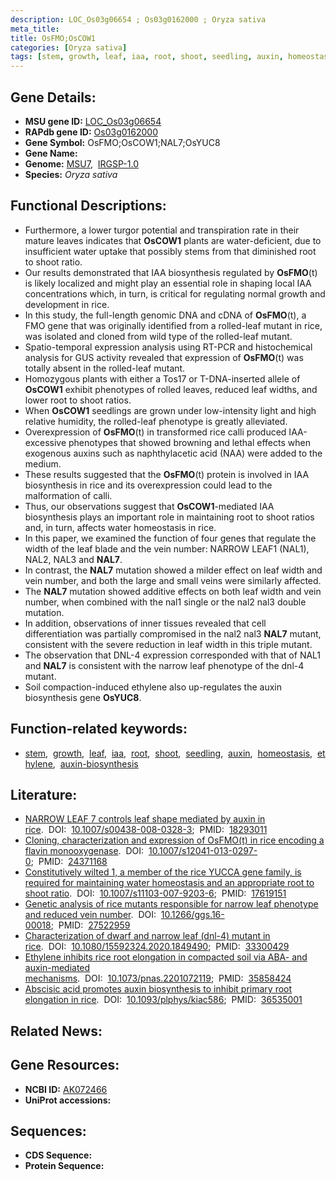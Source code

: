 ```yaml
---
description: LOC_Os03g06654 ; Os03g0162000 ; Oryza sativa
meta_title:
title: OsFMO;OsCOW1
categories: [Oryza sativa]
tags: [stem, growth, leaf, iaa, root, shoot, seedling, auxin, homeostasis, ethylene, auxin biosynthesis]
---
```


## Gene Details:
- **MSU gene ID:** [LOC_Os03g06654](http://rice.uga.edu/cgi-bin/ORF_infopage.cgi?orf=LOC_Os03g06654)  
- **RAPdb gene ID:** [Os03g0162000](https://rapdb.dna.affrc.go.jp/locus/?name=Os03g0162000)  
- **Gene Symbol:** OsFMO;OsCOW1;NAL7;OsYUC8
- **Gene Name:**
- **Genome:**  [MSU7](http://rice.uga.edu/),&nbsp;&nbsp;[IRGSP-1.0](https://rapdb.dna.affrc.go.jp/download/irgsp1.html)
- **Species:** *Oryza sativa*

## Functional Descriptions:
   - Furthermore, a lower turgor potential and transpiration rate in their mature leaves indicates that **OsCOW1** plants are water-deficient, due to insufficient water uptake that possibly stems from that diminished root to shoot ratio.
   - Our results demonstrated that IAA biosynthesis regulated by **OsFMO**(t) is likely localized and might play an essential role in shaping local IAA concentrations which, in turn, is critical for regulating normal growth and development in rice.
   - In this study, the full-length genomic DNA and cDNA of **OsFMO**(t), a FMO gene that was originally identified from a rolled-leaf mutant in rice, was isolated and cloned from wild type of the rolled-leaf mutant.
   - Spatio-temporal expression analysis using RT-PCR and histochemical analysis for GUS activity revealed that expression of **OsFMO**(t) was totally absent in the rolled-leaf mutant.
   - Homozygous plants with either a Tos17 or T-DNA-inserted allele of **OsCOW1** exhibit phenotypes of rolled leaves, reduced leaf widths, and lower root to shoot ratios.
   - When **OsCOW1** seedlings are grown under low-intensity light and high relative humidity, the rolled-leaf phenotype is greatly alleviated.
   - Overexpression of **OsFMO**(t) in transformed rice calli produced IAA-excessive phenotypes that showed browning and lethal effects when exogenous auxins such as naphthylacetic acid (NAA) were added to the medium.
   - These results suggested that the **OsFMO**(t) protein is involved in IAA biosynthesis in rice and its overexpression could lead to the malformation of calli.
   - Thus, our observations suggest that **OsCOW1**-mediated IAA biosynthesis plays an important role in maintaining root to shoot ratios and, in turn, affects water homeostasis in rice.
   - In this paper, we examined the function of four genes that regulate the width of the leaf blade and the vein number: NARROW LEAF1 (NAL1), NAL2, NAL3 and **NAL7**.
   - In contrast, the **NAL7** mutation showed a milder effect on leaf width and vein number, and both the large and small veins were similarly affected.
   - The **NAL7** mutation showed additive effects on both leaf width and vein number, when combined with the nal1 single or the nal2 nal3 double mutation.
   - In addition, observations of inner tissues revealed that cell differentiation was partially compromised in the nal2 nal3 **NAL7** mutant, consistent with the severe reduction in leaf width in this triple mutant.
   - The observation that DNL-4 expression corresponded with that of NAL1 and **NAL7** is consistent with the narrow leaf phenotype of the dnl-4 mutant.
   - Soil compaction-induced ethylene also up-regulates the auxin biosynthesis gene **OsYUC8**.

## Function-related keywords:
   - [stem](/tags/stem/),&nbsp;&nbsp;[growth](/tags/growth/),&nbsp;&nbsp;[leaf](/tags/leaf/),&nbsp;&nbsp;[iaa](/tags/iaa/),&nbsp;&nbsp;[root](/tags/root/),&nbsp;&nbsp;[shoot](/tags/shoot/),&nbsp;&nbsp;[seedling](/tags/seedling/),&nbsp;&nbsp;[auxin](/tags/auxin/),&nbsp;&nbsp;[homeostasis](/tags/homeostasis/),&nbsp;&nbsp;[ethylene](/tags/ethylene/),&nbsp;&nbsp;[auxin-biosynthesis](/tags/auxin-biosynthesis/)

## Literature:
   - [NARROW LEAF 7 controls leaf shape mediated by auxin in rice](https://www.doi.org/10.1007/s00438-008-0328-3).&nbsp;&nbsp;DOI:&nbsp;&nbsp;[10.1007/s00438-008-0328-3](https://www.doi.org/10.1007/s00438-008-0328-3);&nbsp;&nbsp;PMID:&nbsp;&nbsp;[18293011](https://pubmed.ncbi.nlm.nih.gov/18293011/)
   - [Cloning, characterization and expression of OsFMO(t) in rice encoding a flavin monooxygenase](https://www.doi.org/10.1007/s12041-013-0297-0).&nbsp;&nbsp;DOI:&nbsp;&nbsp;[10.1007/s12041-013-0297-0](https://www.doi.org/10.1007/s12041-013-0297-0);&nbsp;&nbsp;PMID:&nbsp;&nbsp;[24371168](https://pubmed.ncbi.nlm.nih.gov/24371168/)
   - [Constitutively wilted 1, a member of the rice YUCCA gene family, is required for maintaining water homeostasis and an appropriate root to shoot ratio](https://www.doi.org/10.1007/s11103-007-9203-6).&nbsp;&nbsp;DOI:&nbsp;&nbsp;[10.1007/s11103-007-9203-6](https://www.doi.org/10.1007/s11103-007-9203-6);&nbsp;&nbsp;PMID:&nbsp;&nbsp;[17619151](https://pubmed.ncbi.nlm.nih.gov/17619151/)
   - [Genetic analysis of rice mutants responsible for narrow leaf phenotype and reduced vein number](https://www.doi.org/10.1266/ggs.16-00018).&nbsp;&nbsp;DOI:&nbsp;&nbsp;[10.1266/ggs.16-00018](https://www.doi.org/10.1266/ggs.16-00018);&nbsp;&nbsp;PMID:&nbsp;&nbsp;[27522959](https://pubmed.ncbi.nlm.nih.gov/27522959/)
   - [Characterization of dwarf and narrow leaf (dnl-4) mutant in rice](https://www.doi.org/10.1080/15592324.2020.1849490).&nbsp;&nbsp;DOI:&nbsp;&nbsp;[10.1080/15592324.2020.1849490](https://www.doi.org/10.1080/15592324.2020.1849490);&nbsp;&nbsp;PMID:&nbsp;&nbsp;[33300429](https://pubmed.ncbi.nlm.nih.gov/33300429/)
   - [Ethylene inhibits rice root elongation in compacted soil via ABA- and auxin-mediated mechanisms](https://www.doi.org/10.1073/pnas.2201072119).&nbsp;&nbsp;DOI:&nbsp;&nbsp;[10.1073/pnas.2201072119](https://www.doi.org/10.1073/pnas.2201072119);&nbsp;&nbsp;PMID:&nbsp;&nbsp;[35858424](https://pubmed.ncbi.nlm.nih.gov/35858424/)
   - [Abscisic acid promotes auxin biosynthesis to inhibit primary root elongation in rice](https://www.doi.org/10.1093/plphys/kiac586).&nbsp;&nbsp;DOI:&nbsp;&nbsp;[10.1093/plphys/kiac586](https://www.doi.org/10.1093/plphys/kiac586);&nbsp;&nbsp;PMID:&nbsp;&nbsp;[36535001](https://pubmed.ncbi.nlm.nih.gov/36535001/)

## Related News:

## Gene Resources:
- **NCBI ID:**  [AK072466](http://www.ncbi.nlm.nih.gov/nuccore/AK072466)
- **UniProt accessions:** [](https://www.uniprot.org/uniprotkb//entry)

## Sequences:
- **CDS Sequence:**
- **Protein Sequence:**
